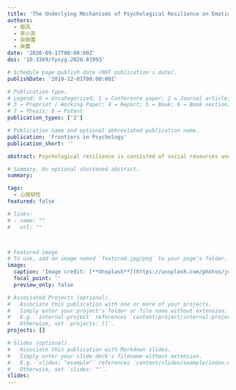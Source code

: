 ```yaml
---
title: 'The Underlying Mechanisms of Psychological Resilience on Emotional Experience: Attention-Bias or Emotion Disengagement'
authors:
  - 易凤
  - 李小芳
  - 宋晓蕾
  - 朱蕾
date: '2020-09-17T00:00:00Z'
doi: '10.3389/fpsyg.2020.01993'

# Schedule page publish date (NOT publication's date).
publishDate: '2019-12-01T00:00:00Z'

# Publication type.
# Legend: 0 = Uncategorized; 1 = Conference paper; 2 = Journal article;
# 3 = Preprint / Working Paper; 4 = Report; 5 = Book; 6 = Book section;
# 7 = Thesis; 8 = Patent
publication_types: ['2']

# Publication name and optional abbreviated publication name.
publication: 'Frontiers in Psychology'
publication_short: ''

abstract: Psychological resilience is consisted of social resources and protective factors for individuals against negative effects, and can inﬂuence the process of meta-cognition of individuals in response to emotion feelings. However, individuals with high or low resilience may produce various emotional experiences when facing the same events. According to an emotional input–output model, the different impacts of resilience on emotional experience may be caused during the process of receiving or disengaging stages. In order to address this problem, three experiments were conducted in the present study. The Experiment 1 was designed to explore whether the positive and negative emotions were associated with higher or lower levels of resilience. The aims of Experiments 2 and 3 were to test at which stages the different emotional experiences were caused by high or low resilience of individuals. The results showed that individuals with low resilience were more likely to feel more negative and less positive emotions, and resilience was signiﬁcantly negatively associated with anxiety or depression. However, there was no difference in the stage of receiving emotional information between high and low resilient individuals, but differ on their ability of disengagement from emotional information, the individuals with high resilience disengaged from both positive and negative emotional information much faster. These ﬁndings were discussed in the context of different theories about the relationship between resilience and emotional experience.

# Summary. An optional shortened abstract.
summary: 

tags:
  - 心理韧性
featured: false

# links:
# - name: ""
#   url: ""



# Featured image
# To use, add an image named `featured.jpg/png` to your page's folder.
image:
  caption: 'Image credit: [**Unsplash**](https://unsplash.com/photos/jdD8gXaTZsc)'
  focal_point: ''
  preview_only: false

# Associated Projects (optional).
#   Associate this publication with one or more of your projects.
#   Simply enter your project's folder or file name without extension.
#   E.g. `internal-project` references `content/project/internal-project/index.md`.
#   Otherwise, set `projects: []`.
projects: []

# Slides (optional).
#   Associate this publication with Markdown slides.
#   Simply enter your slide deck's filename without extension.
#   E.g. `slides: "example"` references `content/slides/example/index.md`.
#   Otherwise, set `slides: ""`.
slides:
---
```


